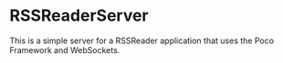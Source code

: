 # RSSReaderServer
This is a simple server for a RSSReader application that uses the Poco Framework and WebSockets.

